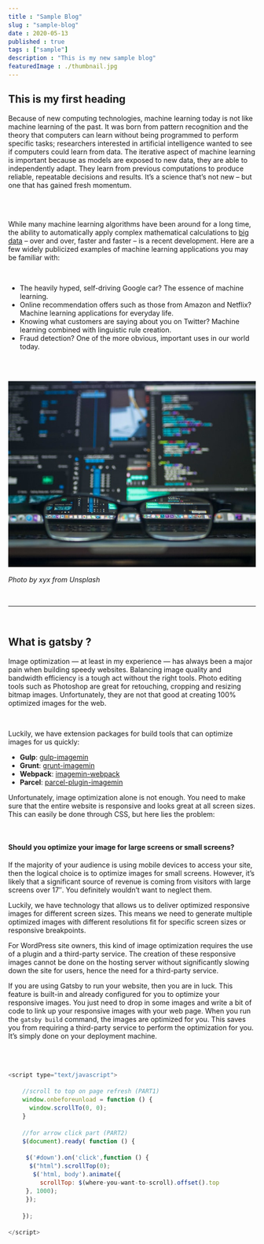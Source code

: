 ```yaml
---
title : "Sample Blog"
slug : "sample-blog"
date : 2020-05-13
published : true
tags : ["sample"]
description : "This is my new sample blog"
featuredImage : ./thumbnail.jpg
---
```


## This is my first heading

Because of new computing technologies, machine learning today is not like machine learning of the past. It was born from pattern recognition and the theory that computers can learn without being programmed to perform specific tasks; researchers interested in artificial intelligence wanted to see if computers could learn from data. The iterative aspect of machine learning is important because as models are exposed to new data, they are able to independently adapt. They learn from previous computations to produce reliable, repeatable decisions and results. It’s a science that’s not new – but one that has gained fresh momentum.

<br/><br/>

While many machine learning algorithms have been around for a long time, the ability to automatically apply complex mathematical calculations to [big data](https://www.sas.com/en_us/insights/big-data/what-is-big-data.html) – over and over, faster and faster – is a recent development. Here are a few widely publicized examples of machine learning applications you may be familiar with:

<br/>

- The heavily hyped, self-driving Google car? The essence of machine learning.
- Online recommendation offers such as those from Amazon and Netflix? Machine learning applications for everyday life.
- Knowing what customers are saying about you on Twitter? Machine learning combined with linguistic rule creation.
- Fraud detection? One of the more obvious, important uses in our world today.

<br/>

<br/>

![Machine Learning](./image-1.jpg)

*Photo by xyx from Unsplash*

<br/>

------

<br/>

## What is gatsby ?

Image optimization — at least in my experience — has always been a major pain when building speedy websites. Balancing image quality and bandwidth efficiency is a tough act without the right tools. Photo editing tools such as Photoshop are great for retouching, cropping and resizing bitmap images. Unfortunately, they are not that good at creating 100% optimized images for the web.

<br/>

Luckily, we have extension packages for build tools that can optimize images for us quickly:

- **Gulp**: [gulp-imagemin](https://www.npmjs.com/package/gulp-imagemin)
- **Grunt**: [grunt-imagemin](https://www.npmjs.com/package/grunt-image)
- **Webpack**: [imagemin-webpack](https://www.npmjs.com/package/imagemin-webpack)
- **Parcel**: [parcel-plugin-imagemin](https://www.npmjs.com/package/parcel-plugin-imagemin)

Unfortunately, image optimization alone is not enough. You need to make sure that the entire website is responsive and looks great at all screen sizes. This can easily be done through CSS, but here lies the problem:

<br/>

#### **Should you optimize your image for large screens or small screens?**

If the majority of your audience is using mobile devices to access your site, then the logical choice is to optimize images for small screens. However, it’s likely that a significant source of revenue is coming from visitors with large screens over 17″. You definitely wouldn’t want to neglect them.

Luckily, we have technology that allows us to deliver optimized responsive images for different screen sizes. This means we need to generate multiple optimized images with different resolutions fit for specific screen sizes or responsive breakpoints.

For WordPress site owners, this kind of image optimization requires the use of a plugin and a third-party service. The creation of these responsive images cannot be done on the hosting server without significantly slowing down the site for users, hence the need for a third-party service.

If you are using Gatsby to run your website, then you are in luck. This feature is built-in and already configured for you to optimize your responsive images. You just need to drop in some images and write a bit of code to link up your responsive images with your web page. When you run the `gatsby build` command, the images are optimized for you. This saves you from requiring a third-party service to perform the optimization for you. It’s simply done on your deployment machine.

<br/>

<br/>



```javascript
<script type="text/javascript">
    
    //scroll to top on page refresh (PART1)
    window.onbeforeunload = function () {
      window.scrollTo(0, 0);
    }

    //for arrow click part (PART2)
    $(document).ready( function () {

     $('#down').on('click',function () {
      $("html").scrollTop(0);
       $('html, body').animate({
         scrollTop: $(where-you-want-to-scroll).offset().top
     }, 1000);
     });

    });

</script>
```

